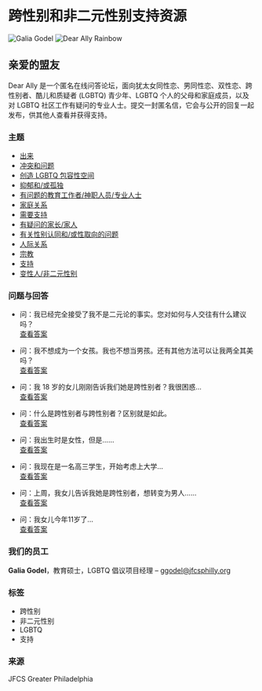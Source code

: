 # 跨性别和非二元性别支持资源

![Galia Godel](https://jfcsphilly.org/wp-content/uploads/2020/11/Galia-Godel-Circle-e1550253708342.png)
![Dear Ally Rainbow](https://jfcsphilly.org/wp-content/uploads/2020/11/DearAllyRainbow.png)

## 亲爱的盟友

Dear Ally 是一个匿名在线问答论坛，面向犹太女同性恋、男同性恋、双性恋、跨性别者、酷儿和质疑者 (LGBTQ) 青少年、LGBTQ 个人的父母和家庭成员，以及对 LGBTQ 社区工作有疑问的专业人士。提交一封匿名信，它会与公开的回复一起发布，供其他人查看并获得支持。

### 主题
- [出来](#1637617075919-2327fc3c-9577)
- [冲突和问题](#)
- [创造 LGBTQ 包容性空间](#)
- [抑郁和/或孤独](#)
- [有问题的教育工作者/神职人员/专业人士](#)
- [家庭关系](#)
- [需要支持](#)
- [有疑问的家长/家人](#)
- [有关性别认同和/或性取向的问题](#)
- [人际关系](#)
- [宗教](#)
- [支持](#)
- [变性人/非二元性别](#)

### 问题与回答
- 问：我已经完全接受了我不是二元论的事实。您对如何与人交往有什么建议吗？  
  [查看答案](https://jfcsphilly.org/zh/dear_ally/4887/ "查看答案")
  
- 问：我不想成为一个女孩。我也不想当男孩。还有其他方法可以让我两全其美吗？  
  [查看答案](https://jfcsphilly.org/zh/dear_ally/dont-want-girl-dont-want-boy-either/ "查看答案")
  
- 问：我 18 岁的女儿刚刚告诉我们她是跨性别者？我很困惑…  
  [查看答案](https://jfcsphilly.org/zh/dear_ally/18-year-old-daughter-just-told-us-transgender-im-confused/ "查看答案")
  
- 问：什么是跨性别者与跨性别者？区别就是如此。  
  [查看答案](https://jfcsphilly.org/zh/dear_ally/3403/ "查看答案")
  
- 问：我出生时是女性，但是……  
  [查看答案](https://jfcsphilly.org/zh/dear_ally/born-female-sometimes-dont-feel-like-thats-quite-right/ "查看答案")
  
- 问：我现在是一名高三学生，开始考虑上大学…  
  [查看答案](https://jfcsphilly.org/zh/dear_ally/im-junior-high-school-starting-look-colleges/ "查看答案")
  
- 问：上周，我女儿告诉我她是跨性别者，想转变为男人……  
  [查看答案](https://jfcsphilly.org/zh/dear_ally/last-week-daughter-told-transgender-wants-transition-man/ "查看答案")
  
- 问：我女儿今年11岁了…  
  [查看答案](https://jfcsphilly.org/zh/dear_ally/joes-dad/ "查看答案")

### 我们的员工
**Galia Godel**，教育硕士，LGBTQ 倡议项目经理 – [ggodel@jfcsphilly.org](mailto:ggodel@jfcsphilly.org)

### 标签
- 跨性别
- 非二元性别
- LGBTQ
- 支持

### 来源
JFCS Greater Philadelphia